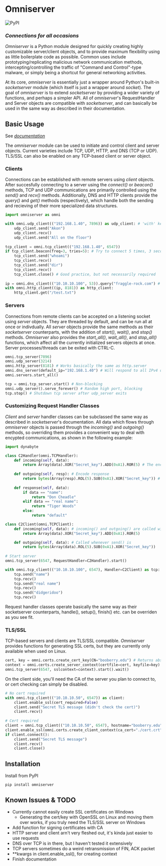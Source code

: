 # Omniserver
![PyPI](https://img.shields.io/pypi/v/omniserver)
### _Connections for all occasions_
*Omniserver* is a Python module designed for quickly creating highly customizable server/client objects, and to provide maximum flexibility using as little boilerplate code as possible. Common uses include prototyping/replicating malicious network communication methods, intercepting/controlling the traffic of "Command and Control"-type malware, or simply being a shortcut for general networking activities.

At its core, *omniserver* is essentially just a wrapper around Python's built-in *socketserver* module (which itself is just a wrapper around *socket*). The goal of *omniserver* is to extend *socketserver* by providing a wider variety of functions, and perhaps a simpler API. All of *omniserver*'s RequestHandler and Server objects are compatible with *socketserver*, and can basically be used in the same way as described in their documentation.
## Basic Usage
See [*documentation*](https://omniserver.readthedocs.io/en/latest/)

The *omniserver* module can be used to initiate and control client and server objects. Current varieties include TCP, UDP, HTTP, and DNS (TCP or UDP). TLS/SSL can also be enabled on any TCP-based client or server object.
### Clients
Connections can be established with remote servers using *client* objects. After succesfully connecting to a server using the *connect()* or *beacon()* methods, TCP and UDP communications are primarily controlled using the *send()* and *recv()* methods. Additionally, DNS and HTTP clients provide the *query()* and *get()* methods (respectively), which handle both the sending and recieving of their more specialized data structures.
```py
import omniserver as omni

with omni.udp_client(("192.168.1.40", 7896)) as udp_client: # 'with' keyword calls connect() and close()
	udp_client.send("Akon")
	udp_client.recv()
	udp_client.send("All on the floor")
	
tcp_client = omni.tcp_client(("192.168.1.40", 6547))
if tcp_client.beacon(freq=3, tries=5): # Try to connect 5 times, 3 seconds apart, before quiting 
	tcp_client.send("whoami")
	tcp_client.recv()
	tcp_client.send("dir")
	tcp_client.recv()
	tcp_client.close() # Good practice, but not necessarily required
	
ip = omni.dns_client(("10.10.10.100", 53)).query("fraggle-rock.com") # query() returns the resolved IP as a string
with omni.http_client((ip, 8181)) as http_client:
    http_client.get("/test.txt")
```
### Servers
Connections from remote clients can be accepted on a listening socket using *server* objects. They are threaded by default, and can be run all at once or indivdually. All *server* objects provide the same methods as their *socketserver* counterparts, with the addition of *start()*, *wait()*, and *stop()* methods. *Omniserver* also provides the *start_all()*, *wait_all()*, and *stop_all()* functions, which affect all the currently initialized servers objects at once. Server processes/threads can be exited with CTRL-C.
```py
omni.tcp_server(7896)
omni.udp_server(3214)
omni.http_server(8181) # Works basically the same as http.server
omni.dns_server(default_ip="192.168.1.40") # Will respond to all IPv4 queries with default IP
omni.servers.start_all()

tcp = omni.tcp_server.start() # Non-blocking
omni.udp_server().serve_forever() # Random high port, blocking
tcp.stop() # Shutdown tcp server after udp_server exits
```
### Customizing Request Handler Classes
*Client* and *server* handler classes can be subclassed the same way as described in *socketserver*'s documentation. All data which flows through *omniserver* objects is passed through the *incoming()* and *outgoing()* methods, so overriding them provides a convenient way to deal with encypted communications, as shown in the following example:
```py
import dynabyte

class C2Handler(omni.TCPHandler):
    def incoming(self, data): 
        return Array(data).XOR("Secret_key").ADD(0xA1).ROR(5) # The encryption scheme, backwords
        
    def outgoing(self, resp): # Encode response
        return bytes(Array(resp).ROL(5).SUB(0xA1).XOR("Secret_key")) # ROL/SUB/XOR'ing all sent data
        
    def response(self, data):
        if data == "name":
            return "Don Cheadle"
        elif data == "real name":
            return "Tiger Woods"
        else:
            return "default"

class C2Client(omni.TCPClient):
    def incoming(self, data): # incoming() and outgoing() are called within recv() and send(), respectively
        return Array(data).XOR("Secret_key").ADD(0xA1).ROR(5)

    def outgoing(self, data): # Called whenever send() is
        return bytes(Array(data).ROL(5).SUB(0xA1).XOR("Secret_key"))
		
# Start server
omni.tcp_server(6547, RequestHandler=C2Handler).start()

with omni.tcp_client(("10.10.10.100", 6547), Handler=C2Client) as tcp:
    tcp.send("name")
    tcp.recv()
    tcp.send("real name")
    tcp.recv()
    tcp.send("didgeridoo")
    tcp.recv()
```
Request handler classes operate basically the same way as their socketserver counterparts, handle(), setup(), finish() etc. can be overriden as you see fit.
### TLS/SSL
TCP-based servers and clients are TLS/SSL compatible. *Omniserver* provides functions for generating SSL certs, but they are currently only available when used on Linux.
```py
cert, key = omni.certs.create_cert_key(CN="booberry.edu") # Returns absolute path to CA cert and private key
context = omni.certs.create_server_context(certfile=cert, keyfile=key)
omni.tcp_server(6547, sslcontext=context).start().wait()
```
On the client side, you'll need the CA of the server you plan to connect to, or cert checking can simply be disabled.
```py
# No cert required
with omni.tcp_client(("10.10.10.50", 6547)) as client:
    client.enable_ssl(cert_required=False)
    client.send("Secret TLS message (didn't check the cert)")
    client.recv()
	
# Cert required
client = omni.tcp_client(("10.10.10.50", 6547), hostname="booberry.edu")
client.enable_ssl(omni.certs.create_client_context(ca_cert="./cert.crt"))
if client.connect():
    client.send("Secret TLS message")
    client.recv()
    client.close()
```
## Installation
Install from PyPI
```
pip install omniserver
```
## Known Issues & TODO
- Currently cannot easily create SSL certificates on Windows
	- Generating the cert/key with OpenSSL on Linux and moving them over works, if you truly need the TLS/SSL server on Windows
- Add function for signing certificates with CA
- HTTP server and client arn't very fleshed out, it's kinda just easier to use requests
- DNS over TCP is in there, but I haven't tested it extensively 
- TCP servers sometimes do a weird retransmission of FIN, ACK packet
- **kwargs in client.enable_ssl(), for creating context
- Finish documentation

